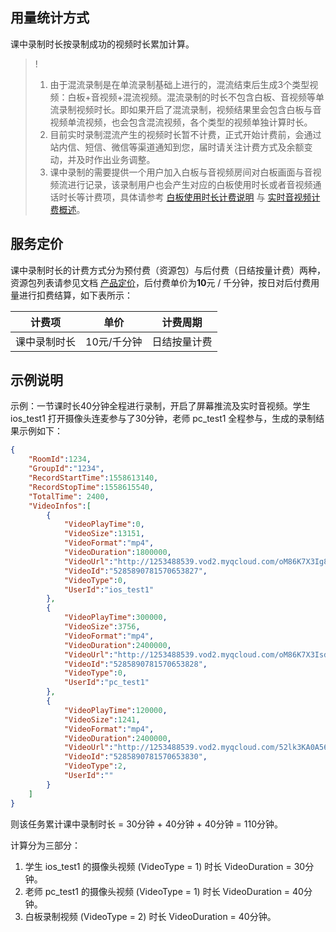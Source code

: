 ## 用量统计方式

课中录制时长按录制成功的视频时长累加计算。

> ! 
> 1. 由于混流录制是在单流录制基础上进行的，混流结束后生成3个类型视频：白板+音视频+混流视频。混流录制的时长不包含白板、音视频等单流录制视频时长。即如果开启了混流录制，视频结果里会包含白板与音视频单流视频，也会包含混流视频，各个类型的视频单独计算时长。
> 2. 目前实时录制混流产生的视频时长暂不计费，正式开始计费前，会通过站内信、短信、微信等渠道通知到您，届时请关注计费方式及余额变动，并及时作出业务调整。
> 3. 课中录制的需要提供一个用户加入白板与音视频房间对白板画面与音视频流进行记录，该录制用户也会产生对应的白板使用时长或者音视频通话时长等计费项，具体请参考 [白板使用时长计费说明](https://cloud.tencent.com/document/product/1137/46362) 与 [实时音视频计费概述](https://cloud.tencent.com/document/product/647/17157)。
## 服务定价

课中录制时长的计费方式分为预付费（资源包）与后付费（日结按量计费）两种，资源包列表请参见文档 [产品定价](https://cloud.tencent.com/document/product/1137/46355)，后付费单价为**10**元 / 千分钟，按日对后付费用量进行扣费结算，如下表所示：

|    计费项    |    单价    |   计费周期   |
| :----------: | :---------: | :----------: |
| 课中录制时长 | 10元/千分钟 | 日结按量计费 |

## 示例说明

示例：一节课时长40分钟全程进行录制，开启了屏幕推流及实时音视频。学生 ios_test1 打开摄像头连麦参与了30分钟，老师 pc_test1 全程参与，生成的录制结果示例如下：

```json
{
    "RoomId":1234,
    "GroupId":"1234",
    "RecordStartTime":1558613140,
    "RecordStopTime":1558615540,
    "TotalTime": 2400,
    "VideoInfos":[
        {
            "VideoPlayTime":0,
            "VideoSize":13151,
            "VideoFormat":"mp4",
            "VideoDuration":1800000,
            "VideoUrl":"http://1253488539.vod2.myqcloud.com/oM86K7X3Ig8b.mp4",
            "VideoId":"5285890781570653827",
            "VideoType":0,
            "UserId":"ios_test1"
        },
        {
            "VideoPlayTime":300000,
            "VideoSize":3756,
            "VideoFormat":"mp4",
            "VideoDuration":2400000,
            "VideoUrl":"http://1253488539.vod2.myqcloud.com/oM86K7X3IsdfA.mp4",
            "VideoId":"5285890781570653828",
            "VideoType":0,
            "UserId":"pc_test1"
        },
        {
            "VideoPlayTime":120000,
            "VideoSize":1241,
            "VideoFormat":"mp4",
            "VideoDuration":2400000,
            "VideoUrl":"http://1253488539.vod2.myqcloud.com/52lk3KA0A562.mp4",
            "VideoId":"5285890781570653830",
            "VideoType":2,
            "UserId":""
        }
    ]
}
```

则该任务累计课中录制时长 = 30分钟 + 40分钟 + 40分钟 = 110分钟。

计算分为三部分：
1. 学生 ios_test1 的摄像头视频 (VideoType = 1) 时长 VideoDuration = 30分钟。
2. 老师 pc_test1 的摄像头视频 (VideoType = 1) 时长 VideoDuration = 40分钟。
3. 白板录制视频 (VideoType = 2) 时长 VideoDuration = 40分钟。
